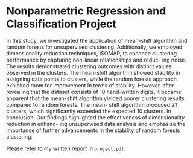 # Nonparametric Regression and Classification Project

In this study, we investigated the application of mean-shift algorithm and random forests for unsupervised clustering. Additionally, we employed dimensionality reduction techniques, ISOMAP, to enhance clustering performance by capturing non-linear relationships and reduc- ing noise. The results demonstrated clustering outcomes with distinct values observed in the clusters. The mean-shift algorithm showed stability in assigning data points to clusters, while the random forests approach exhibited room for improvement in terms of stability. However, after revealing that the dataset consists of 10 hand-written digits, it became apparent that the mean-shift algorithm yielded poorer clustering results compared to random forests. The mean- shift algorithm produced 21 clusters, which significantly exceeded the expected 10 clusters. In conclusion, Our findings highlighted the effectiveness of dimensionality reduction in enhanc- ing unsupervised data analysis and emphasize the importance of further advancements in the stability of random forests clustering.

Please refer to my written report in `project.pdf`.
